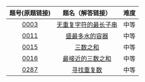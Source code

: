 题号(原题链接) | 题名（解答链接） | 难度
:-: | :-: | :-:
[0003](https://leetcode-cn.com/problems/longest-substring-without-repeating-characters/description/) | [无重复字符的最长子串](https://github.com/cocowh/algorithm/blob/master/medium/3.%E6%97%A0%E9%87%8D%E5%A4%8D%E5%AD%97%E7%AC%A6%E7%9A%84%E6%9C%80%E9%95%BF%E5%AD%90%E4%B8%B2.go) | 中等
[0011](https://leetcode-cn.com/problems/container-with-most-water/description/) | [盛最多水的容器](https://github.com/cocowh/algorithm/blob/master/medium/11.盛最多水的容器.go) | 中等
[0015](https://leetcode-cn.com/problems/3sum/description/) | [三数之和](https://github.com/cocowh/algorithm/blob/master/medium/15.三数之和.go) | 中等
[0016](https://leetcode-cn.com/problems/3sum-closest/description/) | [最接近的三数之和](https://github.com/cocowh/algorithm/blob/master/medium/16.最接近的三数之和.go) | 中等
[0287](https://leetcode-cn.com/problems/find-the-duplicate-number/description/) | [寻找重复数](https://github.com/cocowh/algorithm/blob/master/medium/287.寻找重复数.go) | 中等